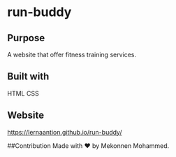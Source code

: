 # run-buddy

## Purpose
A website that offer fitness training services.


## Built with

HTML CSS

## Website
https://lernaantion.github.io/run-buddy/

##Contribution
Made with ❤ by Mekonnen Mohammed.

